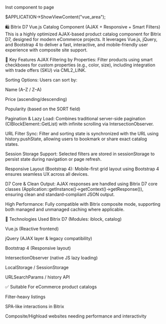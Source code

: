 Inst component to page

$APPLICATION->ShowViewContent("vue_area");


🛍️ Bitrix D7 Vue.js Catalog Component (AJAX + Responsive + Smart Filters)
This is a highly optimized AJAX-based product catalog component for Bitrix D7, designed for modern eCommerce projects. It leverages Vue.js, jQuery, and Bootstrap 4 to deliver a fast, interactive, and mobile-friendly user experience with composite site support.

🔧 Key Features
AJAX Filtering by Properties:
Filter products using smart checkboxes for custom properties (e.g., color, size), including integration with trade offers (SKU) via CML2_LINK.

Sorting Options:
Users can sort by:

Name (A–Z / Z–A)

Price (ascending/descending)

Popularity (based on the SORT field)

Pagination & Lazy Load:
Combines traditional server-side pagination (CIBlockElement::GetList) with infinite scrolling via IntersectionObserver.

URL Filter Sync:
Filter and sorting state is synchronized with the URL using history.pushState, allowing users to bookmark or share exact catalog states.

Session Storage Support:
Selected filters are stored in sessionStorage to persist state during navigation or page refresh.

Responsive Layout (Bootstrap 4):
Mobile-first grid layout using Bootstrap 4 ensures seamless UX across all devices.

D7 Core & Clean Output:
AJAX responses are handled using Bitrix D7 core classes (Application::getInstance()->getContext()->getResponse()), ensuring clean and standard-compliant JSON output.

High Performance:
Fully compatible with Bitrix composite mode, supporting both managed and unmanaged caching where applicable.

📁 Technologies Used
Bitrix D7 (Modules: iblock, catalog)

Vue.js (Reactive frontend)

jQuery (AJAX layer & legacy compatibility)

Bootstrap 4 (Responsive layout)

IntersectionObserver (native JS lazy loading)

LocalStorage / SessionStorage

URLSearchParams / history API

✅ Suitable For
eCommerce product catalogs

Filter-heavy listings

SPA-like interactions in Bitrix

Composite/Highload websites needing performance and interactivity
